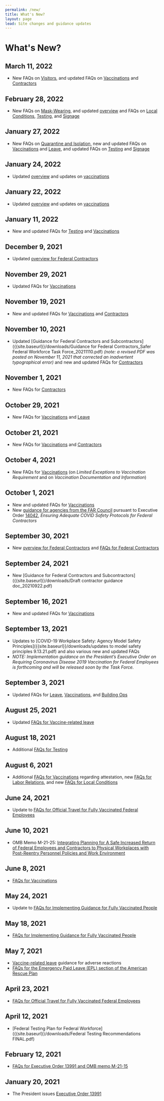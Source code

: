 ```yaml
---
permalink: /new/
title: What's New?
layout: page
lead: Site changes and guidance updates
---
```


# What's New?

<h2 class="whats-new-date">March 11, 2022</h2>

- New FAQs on [Visitors](../faq/visitors), and updated FAQs on [Vaccinations](../faq/vaccinations) and [Contractors](../faq/contractors)

<h2 class="whats-new-date">February 28, 2022</h2>

- New FAQs on [Mask-Wearing](../faq/mask-wearing), and updated [overview](../overview/) and FAQs on [Local Conditions](../faq/local), [Testing](../faq/testing), and [Signage](../faq/signage)

<h2 class="whats-new-date">January 27, 2022</h2>

- New FAQs on [Quarantine and Isolation](../faq/quarantine-and-isolation), new and updated FAQs on [Vaccinations](../faq/vaccinations/) and [Leave](../faq/leave/), and updated FAQs on [Testing](../faq/testing) and [Signage](../faq/signage)

<h2 class="whats-new-date">January 24, 2022</h2>

- Updated [overview](../overview/) and updates on [vaccinations](../faq/vaccinations/)

<h2 class="whats-new-date">January 22, 2022</h2>

- Updated [overview](../overview/) and updates on [vaccinations](../faq/vaccinations/)

<h2 class="whats-new-date">January 11, 2022</h2>

- New and updated FAQs for [Testing](../faq/testing/) and [Vaccinations](../faq/vaccinations/)

<h2 class="whats-new-date">December 9, 2021</h2>

- Updated [overview for Federal Contractors](../contractors)

<h2 class="whats-new-date">November 29, 2021</h2>

- Updated FAQs for [Vaccinations](../faq/vaccinations/)

<h2 class="whats-new-date">November 19, 2021</h2>

- New and updated FAQs for [Vaccinations](../faq/vaccinations/) and [Contractors](../faq/contractors/)

<h2 class="whats-new-date">November 10, 2021</h2>

- Updated [Guidance for Federal Contractors and Subcontractors]({{site.baseurl}}/downloads/Guidance for Federal Contractors_Safer Federal Workforce Task Force_20211110.pdf) _(note: a revised PDF was posted on November 11, 2021 that corrected an inadvertent typographical error)_ and new and updated FAQs for [Contractors](../faq/contractors/)

<h2 class="whats-new-date">November 1, 2021</h2>

- New FAQs for [Contractors](../faq/contractors/)

<h2 class="whats-new-date">October 29, 2021</h2>

- New FAQs for [Vaccinations](../faq/vaccinations/) and [Leave](../faq/leave/)

<h2 class="whats-new-date">October 21, 2021</h2>

- New FAQs for [Vaccinations](../faq/vaccinations/) and [Contractors](../faq/contractors/)

<h2 class="whats-new-date">October 4, 2021</h2>

- New FAQs for [Vaccinations](../faq/vaccinations/) (on _Limited Exceptions to Vaccination Requirement_ and on _Vaccination Documentation and Information_)

<h2 class="whats-new-date">October 1, 2021</h2>

- New and updated FAQs for [Vaccinations](../faq/vaccinations/)
- New [guidance for agencies from the FAR Council](../contractors/) pursuant to Executive Order [14042](https://www.whitehouse.gov/briefing-room/presidential-actions/2021/09/09/executive-order-on-ensuring-adequate-covid-safety-protocols-for-federal-contractors/), _Ensuring Adequate COVID Safety Protocols for Federal Contractors_

<h2 class="whats-new-date">September 30, 2021</h2>

- New [overview for Federal Contractors](../contractors/) and [FAQs for Federal Contractors](../faq/contractors/)

<h2 class="whats-new-date">September 24, 2021</h2>

- New [Guidance for Federal Contractors and Subcontractors]({{site.baseurl}}/downloads/Draft contractor guidance doc_20210922.pdf)

<h2 class="whats-new-date">September 16, 2021</h2>

- New and updated FAQs for [Vaccinations](../faq/vaccinations/)

<h2 class="whats-new-date">September 13, 2021</h2>

- Updates to [COVID-19 Workplace Safety: Agency Model Safety Principles]({{site.baseurl}}/downloads/updates to model safety principles 9.13.21.pdf) and also various new and updated FAQs
- _NOTE: Implementation guidance on the President’s Executive Order on Requiring Coronavirus Disease 2019 Vaccination for Federal Employees is forthcoming and will be released soon by the Task Force._

<h2 class="whats-new-date">September 3, 2021</h2>

- Updated FAQs for [Leave](../faq/leave/), [Vaccinations](../faq/vaccinations/), and [Building Ops](../faq/building-ops/)

<h2 class="whats-new-date">August 25, 2021</h2>

- Updated [FAQs for Vaccine-related leave](../faq/leave/)

<h2 class="whats-new-date">August 18, 2021</h2>

- Additional [FAQs for Testing](../faq/testing/)

<h2 class="whats-new-date">August 6, 2021</h2>

- Additional [FAQs for Vaccinations](../faq/vaccinations/) regarding attestation, new [FAQs for Labor Relations](../faq/labor-relations/), and new [FAQs for Local Conditions](../faq/local/)

<h2 class="whats-new-date">June 24, 2021</h2>

- Update to [FAQs for Official Travel for Fully Vaccinated Federal Employees](../faq/travel/)

<h2 class="whats-new-date">June 10, 2021</h2>

- OMB Memo M-21-25: [Integrating Planning for A Safe Increased Return of Federal Employees and Contractors to Physical Workplaces with Post-Reentry Personnel Policies and Work Environment](https://www.whitehouse.gov/wp-content/uploads/2021/06/M-21-25.pdf)

<h2 class="whats-new-date">June 8, 2021</h2>

- [FAQs for Vaccinations](../faq/vaccinations/)

<h2 class="whats-new-date">May 24, 2021</h2>

- Update to [FAQs for Implementing Guidance for Fully Vaccinated People](../faq/mask-wearing/)

<h2 class="whats-new-date">May 18, 2021</h2>

- [FAQs for Implementing Guidance for Fully Vaccinated People](../faq/mask-wearing/)

<h2 class="whats-new-date">May 7, 2021</h2>

- [Vaccine-related leave](../faq/leave/#vaccine-related-leave) guidance for adverse reactions
- [FAQs for the Emergency Paid Leave (EPL) section of the American Rescue Plan](../faq/leave/#emergency-paid-leave)

<h2 class="whats-new-date">April 23, 2021</h2>

- [FAQs for Official Travel for Fully Vaccinated Federal Employees](../faq/travel/)

<h2 class="whats-new-date">April 12, 2021</h2>

- [Federal Testing Plan for Federal Workforce]({{site.baseurl}}/downloads/Federal Testing Recommendations FINAL.pdf)

<h2 class="whats-new-date">February 12, 2021</h2>

- [FAQs for Executive Order 13991 and OMB memo M-21-15](https://www.whitehouse.gov/wp-content/uploads/2021/01/M-21-15.pdf)

<h2 class="whats-new-date">January 20, 2021</h2>

- The President issues [Executive Order 13991](https://www.whitehouse.gov/briefing-room/presidential-actions/2021/01/20/executive-order-protecting-the-federal-workforce-and-requiring-mask-wearing)
